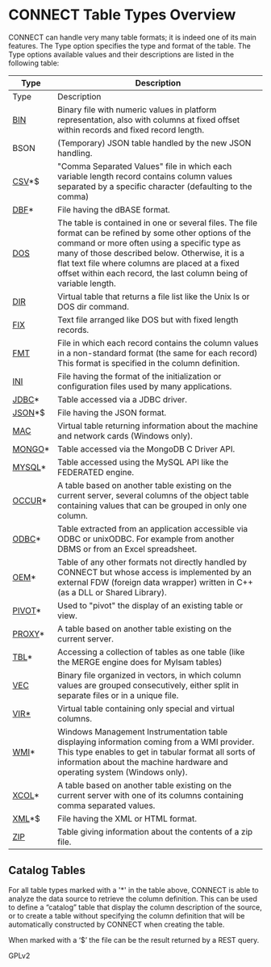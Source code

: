 
# CONNECT Table Types Overview

CONNECT can handle very many table formats; it is indeed one of its main
features. The Type option specifies the type and format of the table. The Type
options available values and their descriptions are listed in the following
table:



| Type | Description |
| --- | --- |
| Type | Description |
| [BIN](connect-bin-table-type.md) | Binary file with numeric values in platform representation, also with columns at fixed offset within records and fixed record length. |
| BSON | (Temporary) JSON table handled by the new JSON handling. |
| [CSV](connect-csv-and-fmt-table-types.md)*$ | "Comma Separated Values" file in which each variable length record contains column values separated by a specific character (defaulting to the comma) |
| [DBF](connect-dbf-table-type.md)* | File having the dBASE format. |
| [DOS](connect-dos-and-fix-table-types.md) | The table is contained in one or several files. The file format can be refined by some other options of the command or more often using a specific type as many of those described below. Otherwise, it is a flat text file where columns are placed at a fixed offset within each record, the last column being of variable length. |
| [DIR](connect-table-types-special-virtual-tables.md#dir-type) | Virtual table that returns a file list like the Unix ls or DOS dir command. |
| [FIX](connect-dos-and-fix-table-types.md) | Text file arranged like DOS but with fixed length records. |
| [FMT](connect-csv-and-fmt-table-types.md) | File in which each record contains the column values in a non-standard format (the same for each record) This format is specified in the column definition. |
| [INI](connect-ini-table-type.md) | File having the format of the initialization or configuration files used by many applications. |
| [JDBC](connect-jdbc-table-type-accessing-tables-from-another-dbms.md)* | Table accessed via a JDBC driver. |
| [JSON](connect-json-table-type.md)*$ | File having the JSON format. |
| [MAC](connect-table-types-special-virtual-tables.md#mac-address-table-type-mac) | Virtual table returning information about the machine and network cards (Windows only). |
| [MONGO](connect-mongo-table-type.md)* | Table accessed via the MongoDB C Driver API. |
| [MYSQL](connect-mysql-table-type-accessing-mysqlmariadb-tables.md)* | Table accessed using the MySQL API like the FEDERATED engine. |
| [OCCUR](connect-occur-table-type.md)* | A table based on another table existing on the current server, several columns of the object table containing values that can be grouped in only one column. |
| [ODBC](connect-odbc-table-type-accessing-tables-from-another-dbms.md)* | Table extracted from an application accessible via ODBC or unixODBC. For example from another DBMS or from an Excel spreadsheet. |
| [OEM](connect-table-types-oem.md)* | Table of any other formats not directly handled by CONNECT but whose access is implemented by an external FDW (foreign data wrapper) written in C++ (as a DLL or Shared Library). |
| [PIVOT](connect-pivot-table-type.md)* | Used to "pivot" the display of an existing table or view. |
| [PROXY](connect-proxy-table-type.md)* | A table based on another table existing on the current server. |
| [TBL](connect-tbl-table-type-table-list.md)* | Accessing a collection of tables as one table (like the MERGE engine does for MyIsam tables) |
| [VEC](connect-vec-table-type.md) | Binary file organized in vectors, in which column values are grouped consecutively, either split in separate files or in a unique file. |
| [VIR*](connect-table-types-vir.md) | Virtual table containing only special and virtual columns. |
| [WMI](connect-table-types-special-virtual-tables.md#windows-management-instrumentation-table-type-wmi)* | Windows Management Instrumentation table displaying information coming from a WMI provider. This type enables to get in tabular format all sorts of information about the machine hardware and operating system (Windows only). |
| [XCOL](connect-xcol-table-type.md)* | A table based on another table existing on the current server with one of its columns containing comma separated values. |
| [XML](connect-xml-table-type.md)*$ | File having the XML or HTML format. |
| [ZIP](connect-zipped-file-tables.md) | Table giving information about the contents of a zip file. |



## Catalog Tables


For all table types marked with a '*' in the table above, CONNECT is able to
analyze the data source to retrieve the column definition. This can be used to
define a “catalog” table that display the column description of the source, or
to create a table without specifying the column definition that will be
automatically constructed by CONNECT when creating the table.


When marked with a ‘$’ the file can be the result returned by a REST query.


GPLv2

